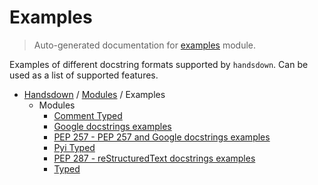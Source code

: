 # Examples

> Auto-generated documentation for [examples](https://github.com/vemel/handsdown/blob/master/examples/__init__.py) module.

Examples of different docstring formats supported by `handsdown`.
Can be used as a list of supported features.

- [Handsdown](../README.md#-handsdown---python-documentation-generator) / [Modules](../MODULES.md#modules) / Examples
    - Modules
        - [Comment Typed](comment_typed.md#comment-typed)
        - [Google docstrings examples](google_docstrings.md#google-docstrings-examples)
        - [PEP 257 - PEP 257 and Google docstrings examples](pep257_docstrings.md#pep-257---pep-257-and-google-docstrings-examples)
        - [Pyi Typed](pyi_typed.md#pyi-typed)
        - [PEP 287 - reStructuredText docstrings examples](rst_docstrings.md#pep-287---restructuredtext-docstrings-examples)
        - [Typed](typed.md#typed)
